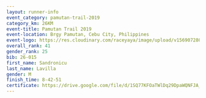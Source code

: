 ```yaml
---
layout: runner-info 
event_category: pamutan-trail-2019 
category_km: 26KM 
event-title: Pamutan Trail 2019 
event-location: Brgy Pamutan, Cebu City, Philippines 
event-logo: https://res.cloudinary.com/raceyaya/image/upload/v1569072806/logo/pamutan-trail_d8abrj.jpg 
overall_rank: 41
gender_rank: 25
bib: 26-015
first_name: Sandronicu
last_name: Lavilla
gender: M
finish_time: 8-42-51
certificate: https://drive.google.com/file/d/1SQ77KFOaTWlDq29DpaWQNFJA_qL7Sa9u/view?usp=sharing
---
```

